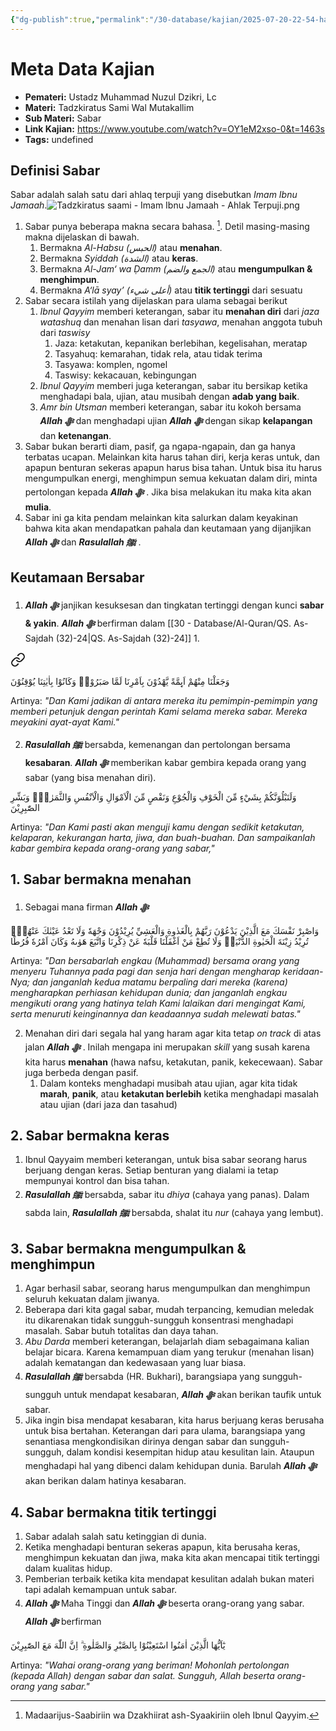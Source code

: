 ```yaml
---
{"dg-publish":true,"permalink":"/30-database/kajian/2025-07-20-22-54-hakikat-sabar-yang-tidak-diketahui-banyak-orang/"}
---
```


 
# Meta Data Kajian 
<div><ul class="dataview list-view-ul"><li><span><strong>Pemateri:</strong> Ustadz Muhammad Nuzul Dzikri, Lc</span></li><li><span><strong>Materi:</strong> Tadzkiratus Sami Wal Mutakallim</span></li><li><span><strong>Sub Materi:</strong> Sabar</span></li><li><span><strong>Link Kajian:</strong> <a rel="noopener nofollow" class="external-link" href="https://www.youtube.com/watch?v=OY1eM2xso-0&amp;t=1463s" target="_blank">https://www.youtube.com/watch?v=OY1eM2xso-0&amp;t=1463s</a></span></li><li><span><strong>Tags:</strong> undefined</span></li></ul></div>
  

## Definisi Sabar
Sabar adalah salah satu dari ahlaq terpuji yang disebutkan *Imam Ibnu Jamaah*.![Tadzkiratus saami - Imam Ibnu Jamaah - Ahlak Terpuji.png](/img/user/40%20-%20Obsidian/Assets/Tadzkiratus%20saami%20-%20Imam%20Ibnu%20Jamaah%20-%20Ahlak%20Terpuji.png)
1. Sabar punya beberapa makna secara bahasa. [^1]. Detil masing-masing makna dijelaskan di bawah.
	1. Bermakna *Al-Habsu (الحبس)* atau **menahan**. 
	2. Bermakna *Syiddah (الشدة)* atau **keras**. 
	3. Bermakna *Al-Jam‘ wa Ḍamm (الجمع والضم)* atau **mengumpulkan & menghimpun**. 
	4. Bermakna *A‘lā syay’ (أعلى شيء)* atau **titik tertinggi** dari sesuatu
2. Sabar secara istilah yang dijelaskan para ulama sebagai berikut
	1. *Ibnul Qayyim* memberi keterangan, sabar itu **menahan diri** dari *jaza watashuq* dan menahan lisan dari *tasyawa*, menahan anggota tubuh dari *taswisy*
		1. Jaza: ketakutan, kepanikan berlebihan, kegelisahan, meratap
		2. Tasyahuq: kemarahan, tidak rela, atau tidak terima
		3. Tasyawa: komplen, ngomel
		4. Taswisy: kekacauan, kebingungan
	2. *Ibnul Qayyim* memberi juga keterangan, sabar itu bersikap ketika menghadapi bala, ujian, atau musibah dengan **adab yang baik**.
	3. *Amr bin Utsman* memberi keterangan, sabar itu kokoh bersama ***Allah ﷻ*** dan menghadapi ujian ***Allah ﷻ*** dengan sikap **kelapangan** dan **ketenangan**.
3. Sabar bukan berarti diam, pasif, ga ngapa-ngapain, dan ga hanya terbatas ucapan. Melainkan kita harus tahan diri, kerja keras untuk, dan apapun benturan sekeras apapun harus bisa tahan. Untuk bisa itu harus mengumpulkan energi, menghimpun semua kekuatan dalam diri, minta pertolongan kepada ***Allah ﷻ*** . Jika bisa melakukan itu maka kita akan **mulia**. 
4. Sabar ini ga kita pendam melainkan kita salurkan dalam keyakinan bahwa kita akan mendapatkan pahala dan keutamaan yang dijanjikan ***Allah ﷻ*** dan ***Rasulallah ﷺ***  .

## Keutamaan Bersabar
1. ***Allah ﷻ*** janjikan kesuksesan dan tingkatan tertinggi dengan kunci **sabar & yakin**. ***Allah ﷻ*** berfirman dalam [[30 - Database/Al-Quran/QS. As-Sajdah (32)-24\|QS. As-Sajdah (32)-24]]
	1. 
<div class="transclusion internal-embed is-loaded"><a class="markdown-embed-link" href="/30-database/al-quran/qs-as-sajdah-32-24/" aria-label="Open link"><svg xmlns="http://www.w3.org/2000/svg" width="24" height="24" viewBox="0 0 24 24" fill="none" stroke="currentColor" stroke-width="2" stroke-linecap="round" stroke-linejoin="round" class="svg-icon lucide-link"><path d="M10 13a5 5 0 0 0 7.54.54l3-3a5 5 0 0 0-7.07-7.07l-1.72 1.71"></path><path d="M14 11a5 5 0 0 0-7.54-.54l-3 3a5 5 0 0 0 7.07 7.07l1.71-1.71"></path></svg></a><div class="markdown-embed">





وَجَعَلْنَا مِنْهُمْ اَىِٕمَّةً يَّهْدُوْنَ بِاَمْرِنَا لَمَّا صَبَرُوْاۗ وَكَانُوْا بِاٰيٰتِنَا يُوْقِنُوْنَ

Artinya: *"Dan Kami jadikan di antara mereka itu pemimpin-pemimpin yang memberi petunjuk dengan perintah Kami selama mereka sabar. Mereka meyakini ayat-ayat Kami."*


</div></div>

2. ***Rasulallah ﷺ***  bersabda, kemenangan dan pertolongan bersama **kesabaran**. ***Allah ﷻ*** memberikan kabar gembira kepada orang yang sabar (yang bisa menahan diri). 
<div class="transclusion internal-embed is-loaded"><div class="markdown-embed">



وَلَنَبْلُوَنَّكُمْ بِشَيْءٍ مِّنَ الْخَوْفِ وَالْجُوْعِ وَنَقْصٍ مِّنَ الْاَمْوَالِ وَالْاَنْفُسِ وَالثَّمَرٰتِۗ وَبَشِّرِ الصّٰبِرِيْنَ

Artinya: *"Dan Kami pasti akan menguji kamu dengan sedikit ketakutan, kelaparan, kekurangan harta, jiwa, dan buah-buahan. Dan sampaikanlah kabar gembira kepada orang-orang yang sabar,"*


</div></div>


## 1. Sabar bermakna menahan
1. Sebagai mana firman ***Allah ﷻ*** 
<div class="transclusion internal-embed is-loaded"><div class="markdown-embed">



وَاصْبِرْ نَفْسَكَ مَعَ الَّذِيْنَ يَدْعُوْنَ رَبَّهُمْ بِالْغَدٰوةِ وَالْعَشِيِّ يُرِيْدُوْنَ وَجْهَهٗ وَلَا تَعْدُ عَيْنٰكَ عَنْهُمْۚ تُرِيْدُ زِيْنَةَ الْحَيٰوةِ الدُّنْيَاۚ وَلَا تُطِعْ مَنْ اَغْفَلْنَا قَلْبَهٗ عَنْ ذِكْرِنَا وَاتَّبَعَ هَوٰىهُ وَكَانَ اَمْرُهٗ فُرُطًا

Artinya: *"Dan bersabarlah engkau (Muhammad) bersama orang yang menyeru Tuhannya pada pagi dan senja hari dengan mengharap keridaan-Nya; dan janganlah kedua matamu berpaling dari mereka (karena) mengharapkan perhiasan kehidupan dunia; dan janganlah engkau mengikuti orang yang hatinya telah Kami lalaikan dari mengingat Kami, serta menuruti keinginannya dan keadaannya sudah melewati batas."*


</div></div>

2. Menahan diri dari segala hal yang haram agar kita tetap *on track* di atas jalan ***Allah ﷻ*** . Inilah mengapa ini merupakan *skill* yang susah karena kita harus **menahan** (hawa nafsu, ketakutan, panik, kekecewaan). Sabar juga berbeda dengan pasif.
	1. Dalam konteks menghadapi musibah atau ujian, agar kita tidak **marah**, **panik**, atau **ketakutan berlebih** ketika menghadapi masalah atau ujian (dari jaza dan tasahud)
 
## 2. Sabar bermakna keras
1. Ibnul Qayyaim memberi keterangan, untuk bisa sabar seorang harus berjuang dengan keras. Setiap benturan yang dialami ia tetap mempunyai kontrol dan bisa tahan. 
2. ***Rasulallah ﷺ***  bersabda, sabar itu *dhiya* (cahaya yang panas). Dalam sabda lain, ***Rasulallah ﷺ***  bersabda, shalat itu *nur* (cahaya yang lembut).

## 3. Sabar bermakna mengumpulkan & menghimpun
1. Agar berhasil sabar, seorang harus mengumpulkan dan menghimpun seluruh kekuatan dalam jiwanya. 
2. Beberapa dari kita gagal sabar, mudah terpancing, kemudian meledak itu dikarenakan tidak sungguh-sungguh konsentrasi menghadapi masalah. Sabar butuh totalitas dan daya tahan.
3. *Abu Darda* memberi keterangan, belajarlah diam sebagaimana kalian belajar bicara. Karena kemampuan diam yang terukur (menahan lisan) adalah kematangan dan kedewasaan yang luar biasa.
4. ***Rasulallah ﷺ***  bersabda (HR. Bukhari), barangsiapa yang sungguh-sungguh untuk mendapat kesabaran, ***Allah ﷻ*** akan berikan taufik untuk sabar. 
5. Jika ingin bisa mendapat kesabaran, kita harus berjuang keras berusaha untuk bisa bertahan. Keterangan dari para ulama, barangsiapa yang senantiasa mengkondisikan dirinya dengan sabar dan sungguh-sungguh, dalam kondisi kesempitan hidup atau kesulitan lain. Ataupun menghadapi hal yang dibenci dalam kehidupan dunia. Barulah ***Allah ﷻ*** akan berikan dalam hatinya kesabaran.

## 4. Sabar bermakna titik tertinggi
1. Sabar adalah salah satu ketinggian di dunia.
2. Ketika menghadapi benturan sekeras apapun, kita berusaha keras, menghimpun kekuatan dan jiwa, maka kita akan mencapai titik tertinggi dalam kualitas hidup.
3. Pemberian terbaik ketika kita mendapat kesulitan adalah bukan materi tapi adalah kemampuan untuk sabar.
4. ***Allah ﷻ*** Maha Tinggi dan ***Allah ﷻ*** beserta orang-orang yang sabar. ***Allah ﷻ*** berfirman 
<div class="transclusion internal-embed is-loaded"><div class="markdown-embed">



يٰٓاَيُّهَا الَّذِيْنَ اٰمَنُوا اسْتَعِيْنُوْا بِالصَّبْرِ وَالصَّلٰوةِ ۗ اِنَّ اللّٰهَ مَعَ الصّٰبِرِيْنَ

Artinya: *"Wahai orang-orang yang beriman! Mohonlah pertolongan (kepada Allah) dengan sabar dan salat. Sungguh, Allah beserta orang-orang yang sabar."*


</div></div>
 


[^1]: Madaarijus-Saabiriin wa Dzakhiirat ash-Syaakiriin oleh Ibnul Qayyim.
